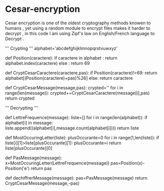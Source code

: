 # Cesar-encryption
Cesar encryption is one of the oldest cryptography methods knowen to humans , yet using a random module to encrypt files makes it harder to decrypt , in this code I am using Zipf's law on English/French language to Decrypt .

''' Crypting '''
alphabet='abcdefghijklmnopqrstvuwxyz'

def Position(caractere):
    if caractere in alphabet :
        return alphabet.index(caractere)
    else :
        return 69

def CryptCesarCaractere(caractere,pas):
    if Position(caractere)!=69:
        return alphabet[(Position(caractere)+pas)%26]
    else:
        return caractere

def CryptCesarMessage(message,pas):
    crypted=''
    for i in range(len(message)):
        crypted+=CryptCesarCaractere(message[i],pas)
    return crypted

''' Decrypting '''


def LettreFrequence(message):
    liste=[]
    for i in range(len(alphabet)):
        if alphabet[i] in message:
            liste.append((alphabet[i],message.count(alphabet[i])))
    return liste

def MostOccuringLetter(liste):
    plusOccurante=0
    for i in range(1,len(liste)):
        if liste[i][1]>liste[plusOccurante][1]:
            plusOccurante=i
    return liste[plusOccurante][0]
 
def PasMessage(message): 
    x=MostOccuringLetter(LettreFrequence(message))
    pas=Position(x)-Position('e')
    return pas

def dechiffrerMessage(message):
    pas=PasMessage(message)
    return CryptCesarMessage(message,-pas)
